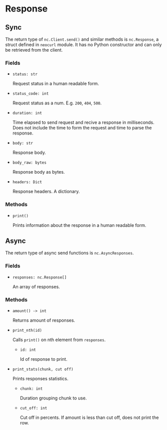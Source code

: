 # Response

## Sync

The return type of `nc.Client.send()` and similar methods is `nc.Response`, a struct defined in `neocurl` module. It has no Python constructor and can only be retrieved from the client.

### Fields

- `status: str`

  Request status in a human readable form.

- `status_code: int`

  Request status as a num. E.g. `200`, `404`, `500`.

- `duration: int`

  Time elapsed to send request and recive a response in milliseconds.
  Does not include the time to form the request and time to parse the response.

- `body: str`

  Response body.

- `body_raw: bytes`

  Response body as bytes.

- `headers: Dict`

  Response headers. A dictionary.

### Methods

- `print()`

  Prints information about the response in a human readable form.

## Async

The return type of async send functions is `nc.AsyncResponses`.

### Fields

- `responses: nc.Response[]`

  An array of responses.

### Methods

- `amount() -> int`

  Returns amount of responses.

- `print_nth(id)`

  Calls `print()` on nth element from `responses`.

  - `id: int`

    Id of response to print.

- `print_stats(chunk, cut off)`

  Prints responses statistics.

  - `chunk: int`

    Duration grouping chunk to use.

  - `cut_off: int`

    Cut off in percents. If amount is less than cut off, does not print the row.
